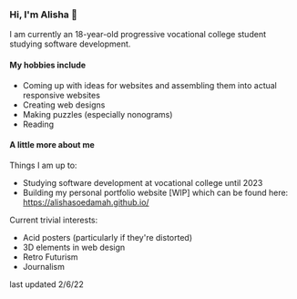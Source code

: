 ### Hi, I'm Alisha 👾

I am currently an 18-year-old progressive vocational college student studying software development.

#### My hobbies include
- Coming up with ideas for websites and assembling them into actual responsive websites
- Creating web designs
- Making puzzles (especially nonograms)
- Reading

#### A little more about me

Things I am up to:

- Studying software development at vocational college until 2023
- Building my personal portfolio website [WIP] which can be found here: https://alishasoedamah.github.io/

Current trivial interests:

- Acid posters (particularly if they're distorted)
- 3D elements in web design
- Retro Futurism
- Journalism

last updated 2/6/22
